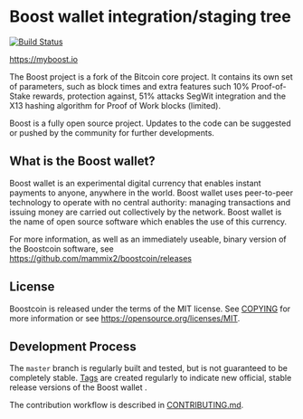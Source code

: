 Boost wallet integration/staging tree
=====================================

[![Build Status](https://travis-ci.com/mammix2/boostcoin.svg?branch=master)](https://travis-ci.com/mammix2/boostcoin)

https://myboost.io

The Boost project is a fork of the Bitcoin core project. It contains its own set of parameters,
such as block times and extra features such 10% Proof-of-Stake rewards, protection against, 51% attacks
SegWit integration and the X13 hashing algorithm for Proof of Work blocks (limited).

Boost is a fully open source project. Updates to the code can be suggested or pushed by the community
for further developments.

What is the Boost wallet?
----------------

Boost wallet is an experimental digital currency that enables instant payments to
anyone, anywhere in the world. Boost wallet uses peer-to-peer technology to operate
with no central authority: managing transactions and issuing money are carried
out collectively by the network. Boost wallet is the name of open source
software which enables the use of this currency.

For more information, as well as an immediately useable, binary version of
the Boostcoin software, see https://github.com/mammix2/boostcoin/releases

License
-------

Boostcoin  is released under the terms of the MIT license. See [COPYING](COPYING) for more
information or see https://opensource.org/licenses/MIT.

Development Process
-------------------

The `master` branch is regularly built and tested, but is not guaranteed to be
completely stable. [Tags](https://github.com/mammix2/boostcoin/tags) are created
regularly to indicate new official, stable release versions of the Boost wallet .

The contribution workflow is described in [CONTRIBUTING.md](CONTRIBUTING.md).
